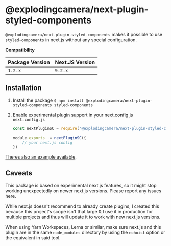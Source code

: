 
  

# @explodingcamera/next-plugin-styled-components

  

`@explodingcamera/next-plugin-styled-components` makes it possible to use `styled-components` in next.js without any special configuration.

  

**Compatibility**

  

| Package Version | Next.JS Version |
|-----------------|-----------------|
| `1.2.x` | `9.2.x` |

  

## Installation

1. Install the package
	`$ npm install @explodingcamera/next-plugin-styled-components styled-components`

2. Enable experimental plugin support in your next.config.js
	`next.config.js`
	```js
	const nextPluginSC = require('@explodingcamera/next-plugin-styled-components');

	module.exports  = nextPluginSC({
		// your next.js config
	})
	```

[Theres also an example available](packages/example).

  

## Caveats

This package is based on experimental next.js features, so it might stop working unexpectedly on newer next.js versions. Please report any issues here.

  

While next.js doesn't recommend to already create plugins, I created this because this project's scope isn't that large & I use it in production for multiple projects and thus will update it to work with new next.js versions.

  

When using Yarn Workspaces, Lerna or similar, make sure next.js and this plugin are in the same `node_modules` directory by using the `nohoist` option or the equivalent in said tool.